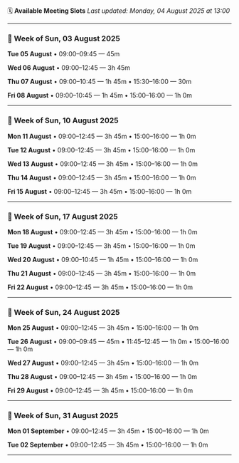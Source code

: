 🗓️ **Available Meeting Slots**
_Last updated: Monday, 04 August 2025 at 13:00_

---

### 📅 Week of Sun, 03 August 2025

**Tue 05 August**
  • 09:00–09:45 — 45m

**Wed 06 August**
  • 09:00–12:45 — 3h 45m

**Thu 07 August**
  • 09:00–10:45 — 1h 45m
  • 15:30–16:00 — 30m

**Fri 08 August**
  • 09:00–10:45 — 1h 45m
  • 15:00–16:00 — 1h 0m

---

### 📅 Week of Sun, 10 August 2025

**Mon 11 August**
  • 09:00–12:45 — 3h 45m
  • 15:00–16:00 — 1h 0m

**Tue 12 August**
  • 09:00–12:45 — 3h 45m
  • 15:00–16:00 — 1h 0m

**Wed 13 August**
  • 09:00–12:45 — 3h 45m
  • 15:00–16:00 — 1h 0m

**Thu 14 August**
  • 09:00–12:45 — 3h 45m
  • 15:00–16:00 — 1h 0m

**Fri 15 August**
  • 09:00–12:45 — 3h 45m
  • 15:00–16:00 — 1h 0m

---

### 📅 Week of Sun, 17 August 2025

**Mon 18 August**
  • 09:00–12:45 — 3h 45m
  • 15:00–16:00 — 1h 0m

**Tue 19 August**
  • 09:00–12:45 — 3h 45m
  • 15:00–16:00 — 1h 0m

**Wed 20 August**
  • 09:00–10:45 — 1h 45m
  • 15:00–16:00 — 1h 0m

**Thu 21 August**
  • 09:00–12:45 — 3h 45m
  • 15:00–16:00 — 1h 0m

**Fri 22 August**
  • 09:00–12:45 — 3h 45m
  • 15:00–16:00 — 1h 0m

---

### 📅 Week of Sun, 24 August 2025

**Mon 25 August**
  • 09:00–12:45 — 3h 45m
  • 15:00–16:00 — 1h 0m

**Tue 26 August**
  • 09:00–09:45 — 45m
  • 11:45–12:45 — 1h 0m
  • 15:00–16:00 — 1h 0m

**Wed 27 August**
  • 09:00–12:45 — 3h 45m
  • 15:00–16:00 — 1h 0m

**Thu 28 August**
  • 09:00–12:45 — 3h 45m
  • 15:00–16:00 — 1h 0m

**Fri 29 August**
  • 09:00–12:45 — 3h 45m
  • 15:00–16:00 — 1h 0m

---

### 📅 Week of Sun, 31 August 2025

**Mon 01 September**
  • 09:00–12:45 — 3h 45m
  • 15:00–16:00 — 1h 0m

**Tue 02 September**
  • 09:00–12:45 — 3h 45m
  • 15:00–16:00 — 1h 0m

---